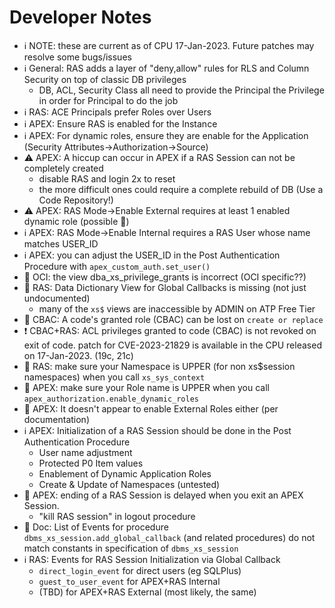 # Developer Notes

- ℹ️ NOTE: these are current as of CPU 17-Jan-2023. Future patches may resolve some bugs/issues
- ℹ️ General: RAS adds a layer of "deny,allow" rules for RLS and Column Security on top of classic DB privileges
  - DB, ACL, Security Class all need to provide the Principal the Privilege in order for Principal to do the job
- ℹ️ RAS: ACE Principals prefer Roles over Users
- ℹ️ APEX: Ensure RAS is enabled for the Instance
- ℹ️ APEX: For dynamic roles, ensure they are enable for the Application (Security Attributes->Authorization->Source)
- ⚠️ APEX: A hiccup can occur in APEX if a RAS Session can not be completely created
  - disable RAS and login 2x to reset
  - the more difficult ones could require a complete rebuild of DB (Use a Code Repository!)
- ⚠️ APEX: RAS Mode->Enable External requires at least 1 enabled dynamic role (possible 🐜)
- ℹ️ APEX: RAS Mode->Enable Internal requires a RAS User whose name matches USER_ID
- ℹ️ APEX: you can adjust the USER_ID in the Post Authentication Procedure with `apex_custom_auth.set_user()`
- 🐜 OCI: the view dba_xs_privilege_grants is incorrect (OCI specific??)
- 🐜 RAS: Data Dictionary View for Global Callbacks is missing (not just undocumented)
  - many of the `xs$` views are inaccessible by ADMIN on ATP Free Tier
- 🐜 CBAC: A code's granted role (CBAC) can be lost on `create or replace`
- ❗ CBAC+RAS: ACL privileges granted to code (CBAC) is not revoked on exit of code. patch for CVE-2023-21829 is available in the CPU released on 17-Jan-2023. (19c, 21c)
- 🐜 RAS: make sure your Namespace is UPPER (for non xs$session namespaces) when you call `xs_sys_context`
- 🐜 APEX: make sure your Role name is UPPER when you call `apex_authorization.enable_dynamic_roles`
- 🐜 APEX: It doesn't appear to enable External Roles either (per documentation)
- ℹ️ APEX: Initialization of a RAS Session should be done in the Post Authentication Procedure
  - User name adjustment
  - Protected P0 Item values
  - Enablement of Dynamic Application Roles
  - Create & Update of Namespaces (untested)
- 🐜 APEX: ending of a RAS Session is delayed when you exit an APEX Session.
   - "kill RAS session" in logout procedure
- 📖 Doc: List of Events for procedure `dbms_xs_session.add_global_callback` (and related procedures) do not match constants in specification of `dbms_xs_session`
- ℹ️ RAS: Events for RAS Session Initialization via Global Callback
  - `direct_login_event` for direct users (eg SQLPlus)
  - `guest_to_user_event` for APEX+RAS Internal
  - (TBD) for APEX+RAS External (most likely, the same)



